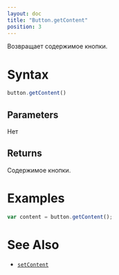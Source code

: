 ```yaml
---
layout: doc
title: "Button.getContent"
position: 3
---
```


Возвращает содержимое кнопки.

# Syntax

```js
button.getContent()
```

## Parameters

Нет

## Returns

Содержимое кнопки.

# Examples

```js
var content = button.getContent();
```

# See Also

* [`setContent`](../Button.setContent/)
